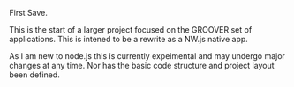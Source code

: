 First Save.

This is the start of a larger project focused on the GROOVER set of applications. This is intened to be a rewrite as a NW.js native app.

As I am new to node.js this is currently expeimental and may undergo major changes at any time. Nor has the basic code structure and project layout been defined.

